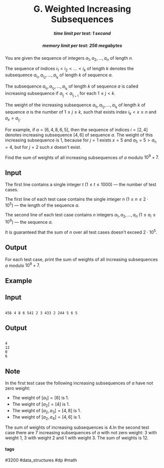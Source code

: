 <h1 style='text-align: center;'> G. Weighted Increasing Subsequences</h1>

<h5 style='text-align: center;'>time limit per test: 1 second</h5>
<h5 style='text-align: center;'>memory limit per test: 256 megabytes</h5>

You are given the sequence of integers $a_1, a_2, \ldots, a_n$ of length $n$. 

The sequence of indices $i_1 < i_2 < \ldots < i_k$ of length $k$ denotes the subsequence $a_{i_1}, a_{i_2}, \ldots, a_{i_k}$ of length $k$ of sequence $a$.

The subsequence $a_{i_1}, a_{i_2}, \ldots, a_{i_k}$ of length $k$ of sequence $a$ is called increasing subsequence if $a_{i_j} < a_{i_{j+1}}$ for each $1 \leq j < k$.

The weight of the increasing subsequence $a_{i_1}, a_{i_2}, \ldots, a_{i_k}$ of length $k$ of sequence $a$ is the number of $1 \leq j \leq k$, such that exists index $i_k < x \leq n$ and $a_x > a_{i_j}$.

For example, if $a = [6, 4, 8, 6, 5]$, then the sequence of indices $i = [2, 4]$ denotes increasing subsequence $[4, 6]$ of sequence $a$. The weight of this increasing subsequence is $1$, because for $j = 1$ exists $x = 5$ and $a_5 = 5 > a_{i_1} = 4$, but for $j = 2$ such $x$ doesn't exist.

Find the sum of weights of all increasing subsequences of $a$ modulo $10^9+7$.

## Input

The first line contains a single integer $t$ ($1 \leq t \leq 1000$) — the number of test cases.

The first line of each test case contains the single integer $n$ ($1 \leq n \leq 2 \cdot 10^5$) — the length of the sequence $a$.

The second line of each test case contains $n$ integers $a_1, a_2, \ldots, a_n$ ($1 \leq a_i \leq 10^9$) — the sequence $a$.

It is guaranteed that the sum of $n$ over all test cases doesn't exceed $2 \cdot 10^5$.

## Output

For each test case, print the sum of weights of all increasing subsequences $a$ modulo $10^9+7$.

## Example

## Input


```

456 4 8 6 541 2 3 433 2 244 5 6 5
```
## Output


```

4
12
0
6

```
## Note

In the first test case the following increasing subsequences of $a$ have not zero weight: 

* The weight of $[a_1] = [6]$ is $1$.
* The weight of $[a_2] = [4]$ is $1$.
* The weight of $[a_2, a_3] = [4, 8]$ is $1$.
* The weight of $[a_2, a_4] = [4, 6]$ is $1$.

 The sum of weights of increasing subsequences is $4$.In the second test case there are $7$ increasing subsequences of $a$ with not zero weight: $3$ with weight $1$, $3$ with weight $2$ and $1$ with weight $3$. The sum of weights is $12$.



#### tags 

#3200 #data_structures #dp #math 